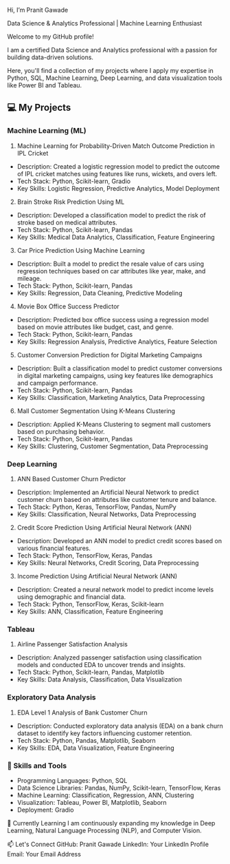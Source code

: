 Hi, I’m Pranit Gawade

Data Science & Analytics Professional | Machine Learning Enthusiast

Welcome to my GitHub profile! 

I am a certified Data Science and Analytics professional with a passion for building data-driven solutions. 

Here, you'll find a collection of my projects where I apply my expertise in Python, SQL, Machine Learning, Deep Learning, and data visualization tools like Power BI and Tableau.


## 💻 My Projects

### Machine Learning (ML)

1. Machine Learning for Probability-Driven Match Outcome Prediction in IPL Cricket
- Description: Created a logistic regression model to predict the outcome of IPL cricket matches using features like runs, wickets, and overs left.
- Tech Stack: Python, Scikit-learn, Gradio
- Key Skills: Logistic Regression, Predictive Analytics, Model Deployment

2. Brain Stroke Risk Prediction Using ML
- Description: Developed a classification model to predict the risk of stroke based on medical attributes.
- Tech Stack: Python, Scikit-learn, Pandas
- Key Skills: Medical Data Analytics, Classification, Feature Engineering

3. Car Price Prediction Using Machine Learning
- Description: Built a model to predict the resale value of cars using regression techniques based on car attributes like year, make, and mileage.
- Tech Stack: Python, Scikit-learn, Pandas
- Key Skills: Regression, Data Cleaning, Predictive Modeling

4. Movie Box Office Success Predictor 
- Description: Predicted box office success using a regression model based on movie attributes like budget, cast, and genre.
- Tech Stack: Python, Scikit-learn, Pandas
- Key Skills: Regression Analysis, Predictive Analytics, Feature Selection

5. Customer Conversion Prediction for Digital Marketing Campaigns
- Description: Built a classification model to predict customer conversions in digital marketing campaigns, using key features like demographics and campaign performance.
- Tech Stack: Python, Scikit-learn, Pandas
- Key Skills: Classification, Marketing Analytics, Data Preprocessing

6. Mall Customer Segmentation Using K-Means Clustering
- Description: Applied K-Means Clustering to segment mall customers based on purchasing behavior.
- Tech Stack: Python, Scikit-learn, Pandas
- Key Skills: Clustering, Customer Segmentation, Data Preprocessing

### Deep Learning

1. ANN Based Customer Churn Predictor
- Description: Implemented an Artificial Neural Network to predict customer churn based on attributes like customer tenure and balance.
- Tech Stack: Python, Keras, TensorFlow, Pandas, NumPy
- Key Skills: Classification, Neural Networks, Data Preprocessing

2. Credit Score Prediction Using Artificial Neural Network (ANN)
- Description: Developed an ANN model to predict credit scores based on various financial features.
- Tech Stack: Python, TensorFlow, Keras, Pandas
- Key Skills: Neural Networks, Credit Scoring, Data Preprocessing

3. Income Prediction Using Artificial Neural Network (ANN)
- Description: Created a neural network model to predict income levels using demographic and financial data.
- Tech Stack: Python, TensorFlow, Keras, Scikit-learn
- Key Skills: ANN, Classification, Feature Engineering

### Tableau

1. Airline Passenger Satisfaction Analysis
- Description: Analyzed passenger satisfaction using classification models and conducted EDA to uncover trends and insights.
- Tech Stack: Python, Scikit-learn, Pandas, Matplotlib
- Key Skills: Data Analysis, Classification, Data Visualization


### Exploratory Data Analysis

1. EDA Level 1 Analysis of Bank Customer Churn
- Description: Conducted exploratory data analysis (EDA) on a bank churn dataset to identify key factors influencing customer retention.
- Tech Stack: Python, Pandas, Matplotlib, Seaborn
- Key Skills: EDA, Data Visualization, Feature Engineering


### 🔧 Skills and Tools
- Programming Languages: Python, SQL
- Data Science Libraries: Pandas, NumPy, Scikit-learn, TensorFlow, Keras
- Machine Learning: Classification, Regression, ANN, Clustering
- Visualization: Tableau, Power BI, Matplotlib, Seaborn
- Deployment: Gradio

🌱 Currently Learning
I am continuously expanding my knowledge in Deep Learning, Natural Language Processing (NLP), and Computer Vision.

📫 Let's Connect
GitHub: Pranit Gawade
LinkedIn: Your LinkedIn Profile
Email: Your Email Address






